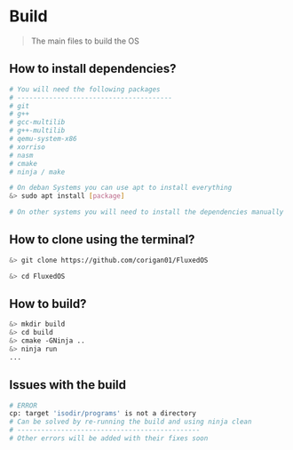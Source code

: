 # Build
> The main files to build the OS

## How to install dependencies? 
```bash
# You will need the following packages
# ---------------------------------------
# git
# g++
# gcc-multilib
# g++-multilib
# qemu-system-x86
# xorriso
# nasm
# cmake
# ninja / make

# On deban Systems you can use apt to install everything
&> sudo apt install [package]

# On other systems you will need to install the dependencies manually 
```

## How to clone using the terminal?
```bash
&> git clone https://github.com/corigan01/FluxedOS

&> cd FluxedOS
```

## How to build?
```bash
&> mkdir build
&> cd build
&> cmake -GNinja ..
&> ninja run
...
```



## Issues with the build
```bash
# ERROR
cp: target 'isodir/programs' is not a directory
# Can be solved by re-running the build and using ninja clean
# ----------------------------------------------
# Other errors will be added with their fixes soon
```
